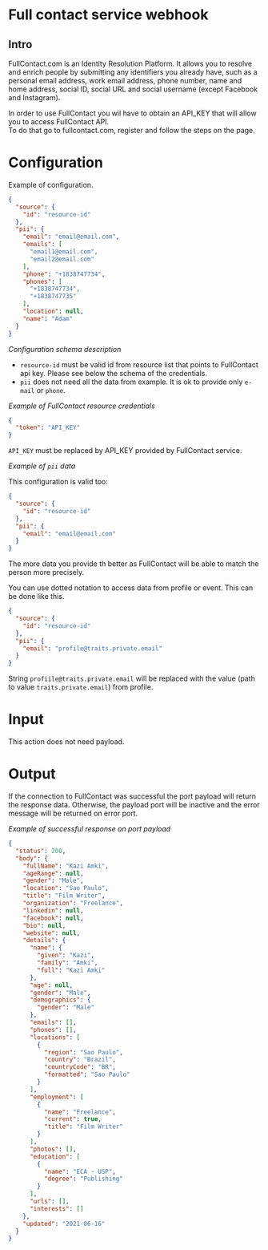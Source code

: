 # Full contact service webhook

## Intro

FullContact.com is an Identity Resolution Platform. It allows you to resolve and enrich people by submitting any
identifiers you already have, such as a personal email address, work email address, phone number, name and home address,
social ID, social URL and social username (except Facebook and Instagram).

In order to use FullContact you wil have to obtain an API_KEY that will allow you to access FullContact API.  
To do that go to fullcontact.com, register and follow the steps on the page.

# Configuration

Example of configuration.

```json
{
  "source": {
    "id": "resource-id"
  },
  "pii": {
    "email": "email@email.com",
    "emails": [
      "email1@email.com",
      "email2@email.com"
    ],
    "phone": "+1838747734",
    "phones": [
      "+1838747734",
      "+1838747735"
    ],
    "location": null,
    "name": "Adam"
  }
}
```

*Configuration schema description*

* `resource-id` must be valid id from resource list that points to FullContact api key. Please see below the schema of
  the credentials.
* `pii` does not need all the data from example. It is ok to provide only `e-mail` or `phone`.

*Example of FullContact resource credentials*

```json
{
  "token": "API_KEY"
}
```

`API_KEY` must be replaced by API_KEY provided by FullContact service.

*Example of `pii` data*

This configuration is valid too:

```json
{
  "source": {
    "id": "resource-id"
  },
  "pii": {
    "email": "email@email.com"
  }
}
```

The more data you provide th better as FullContact will be able to match the person more precisely.

You can use dotted notation to access data from profile or event. This can be done like this.

```json
{
  "source": {
    "id": "resource-id"
  },
  "pii": {
    "email": "profile@traits.private.email"
  }
}
```

String `profiile@traits.private.email` will be replaced with the value (path to value `traits.private.email`) from
profile.

# Input

This action does not need payload.

# Output

If the connection to FullContact was successful the port payload will return the response data. 
Otherwise, the payload port will be inactive and the error message will be returned on error port. 

*Example of successful response on port payload*

```json
{
  "status": 200,
  "body": {
    "fullName": "Kazi Amki",
    "ageRange": null,
    "gender": "Male",
    "location": "Sao Paulo",
    "title": "Film Writer",
    "organization": "Freelance",
    "linkedin": null,
    "facebook": null,
    "bio": null,
    "website": null,
    "details": {
      "name": {
        "given": "Kazi",
        "family": "Amki",
        "full": "Kazi Amki"
      },
      "age": null,
      "gender": "Male",
      "demographics": {
        "gender": "Male"
      },
      "emails": [],
      "phones": [],
      "locations": [
        {
          "region": "Sao Paulo",
          "country": "Brazil",
          "countryCode": "BR",
          "formatted": "Sao Paulo"
        }
      ],
      "employment": [
        {
          "name": "Freelance",
          "current": true,
          "title": "Film Writer"
        }
      ],
      "photos": [],
      "education": [
        {
          "name": "ECA - USP",
          "degree": "Publishing"
        }
      ],
      "urls": [],
      "interests": []
    },
    "updated": "2021-06-16"
  }
}
```